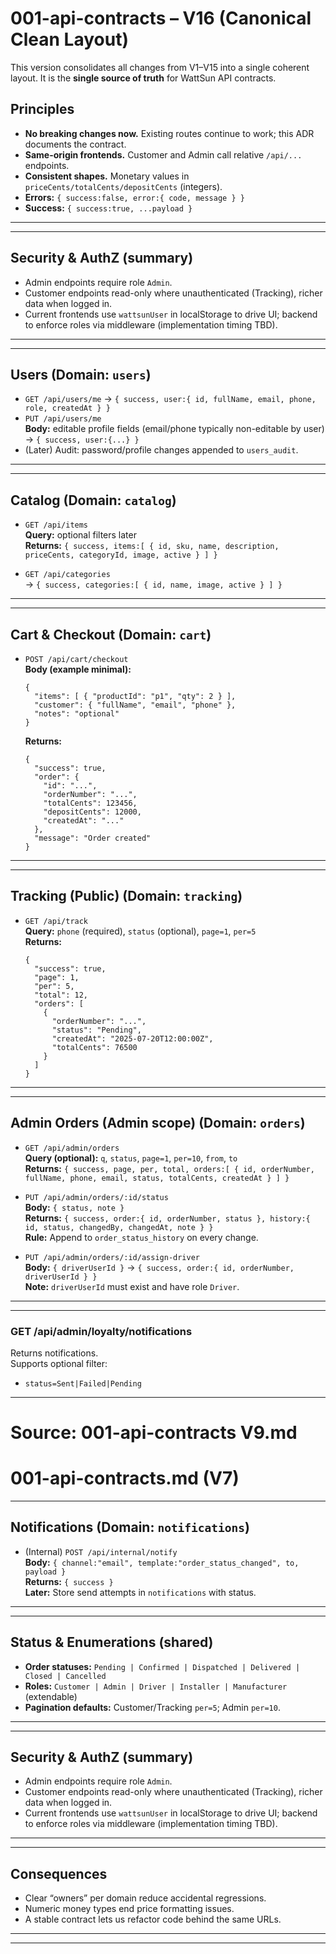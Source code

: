 # 001-api-contracts – V16 (Canonical Clean Layout)

This version consolidates all changes from V1–V15 into a single coherent layout. 
It is the **single source of truth** for WattSun API contracts.

## Principles
- **No breaking changes now.** Existing routes continue to work; this ADR documents the contract.
- **Same-origin frontends.** Customer and Admin call relative `/api/...` endpoints.
- **Consistent shapes.** Monetary values in `priceCents/totalCents/depositCents` (integers).
- **Errors:** `{ success:false, error:{ code, message } }`
- **Success:** `{ success:true, ...payload }`

---

---

## Security & AuthZ (summary)
- Admin endpoints require role `Admin`.  
- Customer endpoints read-only where unauthenticated (Tracking), richer data when logged in.  
- Current frontends use `wattsunUser` in localStorage to drive UI; backend to enforce roles via middleware (implementation timing TBD).

---

---

## Users (Domain: `users`)
- `GET /api/users/me` → `{ success, user:{ id, fullName, email, phone, role, createdAt } }`
- `PUT /api/users/me`  
  **Body:** editable profile fields (email/phone typically non-editable by user)  
  → `{ success, user:{...} }`
- (Later) Audit: password/profile changes appended to `users_audit`.

---

---

## Catalog (Domain: `catalog`)
- `GET /api/items`  
  **Query:** optional filters later  
  **Returns:** `{ success, items:[ { id, sku, name, description, priceCents, categoryId, image, active } ] }`

- `GET /api/categories`  
  → `{ success, categories:[ { id, name, image, active } ] }`

---

---

## Cart & Checkout (Domain: `cart`)
- `POST /api/cart/checkout`  
  **Body (example minimal):**
  ```
  {
    "items": [ { "productId": "p1", "qty": 2 } ],
    "customer": { "fullName", "email", "phone" },
    "notes": "optional"
  }
  ```
  **Returns:**
  ```
  {
    "success": true,
    "order": {
      "id": "...",
      "orderNumber": "...",
      "totalCents": 123456,
      "depositCents": 12000,
      "createdAt": "..."
    },
    "message": "Order created"
  }
  ```

---

---

## Tracking (Public) (Domain: `tracking`)
- `GET /api/track`  
  **Query:** `phone` (required), `status` (optional), `page=1`, `per=5`  
  **Returns:**
  ```
  {
    "success": true,
    "page": 1,
    "per": 5,
    "total": 12,
    "orders": [
      {
        "orderNumber": "...",
        "status": "Pending",
        "createdAt": "2025-07-20T12:00:00Z",
        "totalCents": 76500
      }
    ]
  }
  ```

---

---

## Admin Orders (Admin scope) (Domain: `orders`)
- `GET /api/admin/orders`  
  **Query (optional):** `q`, `status`, `page=1`, `per=10`, `from`, `to`  
  **Returns:** `{ success, page, per, total, orders:[ { id, orderNumber, fullName, phone, email, status, totalCents, createdAt } ] }`

- `PUT /api/admin/orders/:id/status`  
  **Body:** `{ status, note }`  
  **Returns:** `{ success, order:{ id, orderNumber, status }, history:{ id, status, changedBy, changedAt, note } }`  
  **Rule:** Append to `order_status_history` on every change.

- `PUT /api/admin/orders/:id/assign-driver`  
  **Body:** `{ driverUserId }` → `{ success, order:{ id, orderNumber, driverUserId } }`  
  **Note:** `driverUserId` must exist and have role `Driver`.

---

---

### GET /api/admin/loyalty/notifications
Returns notifications.  
Supports optional filter:
- `status=Sent|Failed|Pending`




---
# Source: 001-api-contracts V9.md

# 001-api-contracts.md (V7)

---

## Notifications (Domain: `notifications`)
- (Internal) `POST /api/internal/notify`  
  **Body:** `{ channel:"email", template:"order_status_changed", to, payload }`  
  **Returns:** `{ success }`  
  **Later:** Store send attempts in `notifications` with status.

---

---

## Status & Enumerations (shared)
- **Order statuses:** `Pending | Confirmed | Dispatched | Delivered | Closed | Cancelled`
- **Roles:** `Customer | Admin | Driver | Installer | Manufacturer` (extendable)
- **Pagination defaults:** Customer/Tracking `per=5`; Admin `per=10`.

---

---

## Security & AuthZ (summary)
- Admin endpoints require role `Admin`.  
- Customer endpoints read-only where unauthenticated (Tracking), richer data when logged in.  
- Current frontends use `wattsunUser` in localStorage to drive UI; backend to enforce roles via middleware (implementation timing TBD).

---

---

## Consequences
- Clear “owners” per domain reduce accidental regressions.
- Numeric money types end price formatting issues.
- A stable contract lets us refactor code behind the same URLs.

---

---

